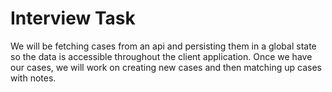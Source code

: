 # Interview Task

We will be fetching cases from an api and persisting them in a global state so the data is accessible throughout the client application. Once we have our cases, we will work on creating new cases and then matching up cases with notes.
